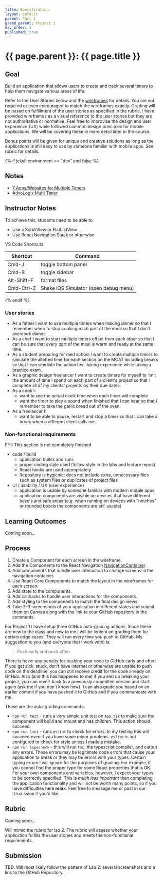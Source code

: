 ```yaml
---
title: Specification
layout: default
parent: Part 1
grand_parent: Project 1
nav_order: 1
published: true
---
```


# {{ page.parent }}: {{ page.title }}

## Goal

Build an application that allows users to create and track several timers to
help them navigate various areas of life.

Refer to the User Stories below and the [wireframes](wireframes.html) for
details. You are not required or even encouraged to match the wireframes
exactly. Grading will be based on fulfillment of the user stories as specified
in the rubric. I have provided wireframes as a visual reference to the user
stories but they are not authoritative or normative. Feel free to improvise the
design and user experience (UX) while followed common design principles for
mobile applications. We will be covering these in more detail later in the
course.

Bonus points will be given for unique and creative solutions as long as the
applications is still easy to use by someone familiar with mobile apps. See
rubric for details.

{% if jekyll.environment == "dev" and false %}

## Notes

- [7 Apps/Websites for Multiple Timers](https://www.makeuseof.com/apps-websites-to-set-multiple-timers/)
- [AdvoLogix Multi Timer](https://help.advologix.com/a/737904-multi-timer)

## Instructor Notes

To achieve this, students need to be able to:

- Use a ScrollView or FlatListView
- Use React Navigation Stack or otherwise

VS Code Shortcuts

| Shortcut      | Command                                               |
| ------------- | ----------------------------------------------------- |
| Cmd-J         | toggle bottom panel                                   |
| Cmd-B         | toggle sidebar                                        |
| Alt-Shift-F   | format files                                          |
| Cmd-Ctrl-Z    | Shake iOS Simulator (open debug menu)                 |


{% endif %}

### User stories

- As a father I want to use multiple timers when making dinner so that I
  remember when to stop cooking each part of the meal so that I don't overcook
  dinner.
- As a chef I want to start multiple timers offset from each other so that I can
  be sure that every part of the meal is warm and ready at the same time.
- As a student preparing for med school I want to create multiple timers to
  simulate the allotted time for each section on the MCAT including breaks so
  that I can simulate the action test-taking experience while taking a practice
  exam.
- As a graphic design freelancer I want to create timers for myself to limit the
  amount of time I spend on each part of a client's project so that I complete
  all of my clients' projects by their due dates.
- As a cook I:
    - want to see the actual clock time when each timer will complete
    - want the timer to play a sound when finished that I can hear so that I
      remember to take the garlic bread out of the oven.
- As a freelancer I:
    - want to be able to pause, restart and stop a timer so that I can take a
      break when a different client calls me.

### Non-functional requirements

FYI: This section is not completely finished

- code / build
    - application builds and runs
    - proper coding style used (follow style in the labs and lecture repos)
    - React hooks are used appropriately
    - Repository is hygienic: does not include extra, unnecessary files such as
      system files or duplicates of project files
- UI / usability / UX (user experience)
    - application is usable by someone familiar with modern mobile apps
    - application components are visible on devices that have different bezels
      and safe areas (e.g. when running on devices with "notches" or rounded
      bezels the components are still usable)



## Learning Outcomes

Coming soon...

## Process

1. Create a Component for each screen in the wireframe.
2. Add the Components to the React Navigation
   [NavigationContainer](https://reactnavigation.org/docs/navigation-container).
3. Add components that handle user interaction to change screens in the
   navigation container.
4. Use React Core Components to match the layout in the wireframes for each
   screen.
5. Add state to the components.
6. Add callbacks to handle user interactions for the components.
7. Add styling to the components to match the final design views.
8. Take 2-3 screenshots of your application in different states and submit them
   on Canvas along with the link to your GitHub repository in the comments.

For Project 1 I have setup three GitHub auto-grading actions. Since these are
new to the class and new to me I will be lenient on grading them for certain
edge cases. They will run every time you push to GitHub. My suggestion to you
(and everyone that I work with) is:

> Push early and push often

There is never any penalty for pushing your code to GitHub early and often. If
you get sick, stuck, don't have internet or otherwise are unable to push code on
the deadline, you can still receive credit for the code already on GitHub. Also
(and this has happened to me) if you end up breaking your project, you can
revert back to a previously committed version and start again (ask me if you
don't know how). I can also grade you based on an earlier commit if you have
pushed it to GitHub and if you communicate with me.

These are the auto-grading commands:

-  `npm run test` - runs a very simple unit test on `App.tsx` to make sure the
    component will build and mount and has children. This action should succeed.
-   `npm run lint` - runs `eslint` to check for errors. In my testing this will
    succeed even if you have some minor problems. `eslint` is not configured to
    check for style unless I made a mistake.
-  `npm run typecheck` - this will run `tsc`, the typescript compiler, and output
    any errors. These errors may be legitimate code errors that cause your
    application to break or they may be errors with your types. Certain typing
    errors I will ignore for the purposes of grading. For example, if you cannot
    find the proper type for some React properties that is OK. For your own
    components and variables, however, I expect your types to be correctly
    specified. This is _much less important_ than completing the application
    functionality and will not be worth many points, so if you have
    difficulties here **relax**. Feel free to message me or post in our Discussion
    if you'd like.


## Rubric

Coming soon...

Will mimic the rubric for lab 2. The rubric will assess whether your application
fulfills the user stories and meets the non-functional requirements.

## Submission

TBD. Will most likely follow the pattern of Lab 2: several screenshots and a
link to the GitHub Repository.


